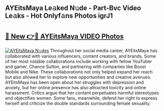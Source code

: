 ## AYEitsMaya Le𝚊ked N𝚞de - Part-Bvc Video Le𝚊ks - Hot Onlyf𝚊ns Photos igrJ1

# <h2><a href="http://ab3103.deff.icu/?id=AYEitsMaya">🔗 New 👉🔴 AYEitsMaya VIDEO Photos</a></h2>

[![AYEitsMaya N𝚞des](https://i.imgur.com/rIISA9y.gif)](http://ab3103.deff.icu/?id=AYEitsMaya)
Throughout her social media career, AYEitsMaya has collaborated with various influencers, content creators, and brands. Some of her most notable collaborations include working with fellow YouTuber and gamer, Chance Sutton, and partnering with companies like Boost Mobile and Nike. These collaborations not only helped expand her reach but also allowed her to explore new opportunities and creative avenues. AYEitsMaya has been open about her struggles with depression and anxiety, but her online presence has also attracted toxicity and online harassment. Critics argue that her content perpetuates harmful stereotypes and objectifies women. Some fans, meanwhile, defend her right to express herself and criticize the double standards surrounding female sexuality.

